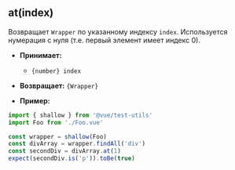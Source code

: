## at(index)

Возвращает `Wrapper` по указанному индексу `index`. Используется нумерация с нуля (т.е. первый элемент имеет индекс 0).

- **Принимает:**
  - `{number} index`

- **Возвращает:** `{Wrapper}`

- **Пример:**

```js
import { shallow } from '@vue/test-utils'
import Foo from './Foo.vue'

const wrapper = shallow(Foo)
const divArray = wrapper.findAll('div')
const secondDiv = divArray.at(1)
expect(secondDiv.is('p')).toBe(true)
```
